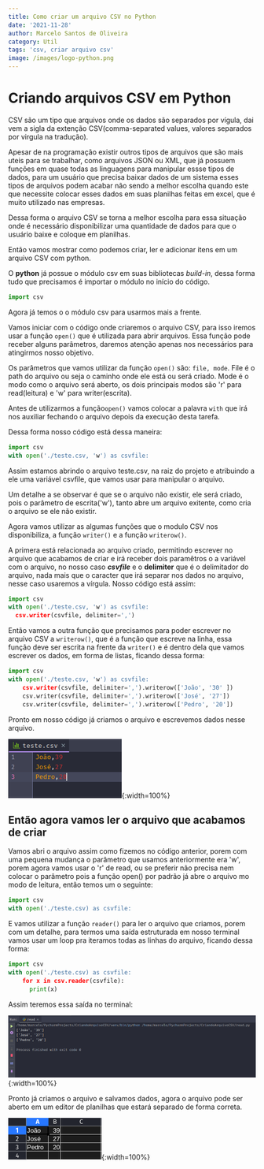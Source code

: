 ```yaml
---
title: Como criar um arquivo CSV no Python
date: '2021-11-28'
author: Marcelo Santos de Oliveira
category: Util
tags: 'csv, criar arquivo csv'
image: /images/logo-python.png
---
```


# Criando arquivos CSV em Python

CSV são um tipo que arquivos onde os dados são separados por vígula, dai vem a sigla da extenção CSV(comma-separated values, valores separados por virgula na tradução).

Apesar de na programação existir outros tipos de arquivos que são mais uteis para se trabalhar, como arquivos JSON ou XML, que já possuem funções em quase todas as linguagens para manipular essse tipos de dados, para um usuário que precisa baixar dados de um sistema esses tipos de arquivos podem acabar não sendo a melhor escolha quando este que necessite colocar esses dados em suas planilhas feitas em excel, que é muito utilizado nas empresas.

Dessa forma o arquivo CSV se torna a melhor escolha para essa situação onde é necessário disponibilizar uma quantidade de dados para que o usuário baixe e coloque em planilhas.

Então vamos mostrar como podemos criar, ler e adicionar itens em um arquivo CSV com python.

O **python** já possue o módulo csv em suas bibliotecas *build-in*, dessa forma tudo que precisamos é importar o módulo no início do código.

```python
import csv
```

Agora já temos o o módulo csv para usarmos mais a frente.

Vamos iniciar com o código onde criaremos o arquivo CSV, para isso iremos usar a função `open()` que é utilizada para abrir arquivos. Essa função pode receber alguns parâmetros, daremos atenção apenas nos necessários para atingirmos nosso objetivo.

Os parâmetros que vamos utilizar da função `open()` são: `file, mode`. File é o path do arquivo ou seja o caminho onde ele está ou será criado. Mode é o modo como o arquivo será aberto, os dois principais modos são 'r' para read(leitura) e 'w' para writer(escrita).

Antes de utilizarmos a função`open()` vamos colocar a palavra `with` que irá nos auxiliar fechando o arquivo depois da execução desta tarefa.

Dessa forma nosso código está dessa maneira:

```python
import csv
with open('./teste.csv, 'w') as csvfile:
```

Assim estamos abrindo o arquivo teste.csv, na raiz do projeto e atribuindo a ele uma variável csvfile, que vamos usar para manipular o arquivo.

Um detalhe a se observar é que se o arquivo não existir, ele será criado, pois o parâmetro de escrita('w'), tanto abre um arquivo exitente, como cria o arquivo se ele não existir.

Agora vamos utilizar as algumas funções que o modulo CSV nos disponibiliza, a função `writer()` e a função `writerow()`.

A primera está relacionada ao arquivo criado, permitindo escrever no arquivo que acabamos de criar e irá receber dois paramêtros o a variável com o arquivo, no nosso caso ***csvfile*** e o **delimiter** que é o delimitador do arquivo, nada mais que o caracter que irá separar nos dados no arquivo, nesse caso usaremos a vírgula. Nosso código está assim:

```python
import csv
with open('./teste.csv, 'w') as csvfile:
  csv.writer(csvfile, delimiter=',')
```

Então vamos a outra função que precisamos para poder escrever no arquivo CSV a `writerow()`, que é a função que escreve na linha, essa função deve ser escrita na frente da `writer()` e é dentro dela que vamos escrever os dados, em forma de listas, ficando dessa forma:

```python
import csv
with open('./teste.csv, 'w') as csvfile:
    csv.writer(csvfile, delimiter=',').writerow(['João', '30' ])
    csv.writer(csvfile, delimiter=',').writerow(['José', '27'])
    csv.writer(csvfile, delimiter=',').writerow(['Pedro', '20'])
```

Pronto em nosso código já criamos o arquivo e escrevemos dados nesse arquivo.

![Dados no arquivo criado](../images/como-criar-um-arquivo-csv-no-python/dados-salvos-no-arquivo.png "Dados no arquivo que criamos"){:width=100%}

## Então agora vamos ler o arquivo que acabamos de criar

Vamos abri o arquivo assim como fizemos no código anterior,  porem com uma pequena mudança o parâmetro que usamos anteriormente era 'w', porem agora vamos usar o 'r' de read, ou se preferir não precisa nem colocar o parâmetro pois a função open() por padrão já abre o arquivo mo modo de leitura, então temos um o seguinte:

```python
import csv
with open('./teste.csv) as csvfile:
```

E vamos utilizar a função `reader()` para ler o arquivo que criamos, porem com um detalhe, para termos uma saída estruturada em nosso terminal vamos usar um loop pra iteramos todas as linhas do arquivo, ficando dessa forma:

```python
import csv
with open('./teste.csv) as csvfile:
    for x in csv.reader(csvfile):
      print(x)
```

Assim teremos essa saída no terminal:

![Saida do terminal](../images/como-criar-um-arquivo-csv-no-python/saida-do-terminal.png "Saida do terminal"){:width=100%}

Pronto já criamos o arquivo e salvamos dados, agora o arquivo pode ser aberto em um editor de planilhas que estará separado de forma correta.

![Arquivo aberto editor de planilhas](../images/como-criar-um-arquivo-csv-no-python/arquivo-aberto-editor-planilhas.png "Arquivo aberto no editor de planilhas"){:width=100%}
